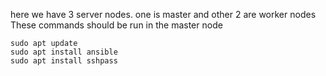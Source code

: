 here we have 3 server nodes. one is master and other 2 are worker nodes
These commands should be run in the master node
```
sudo apt update
sudo apt install ansible
sudo apt install sshpass
```
